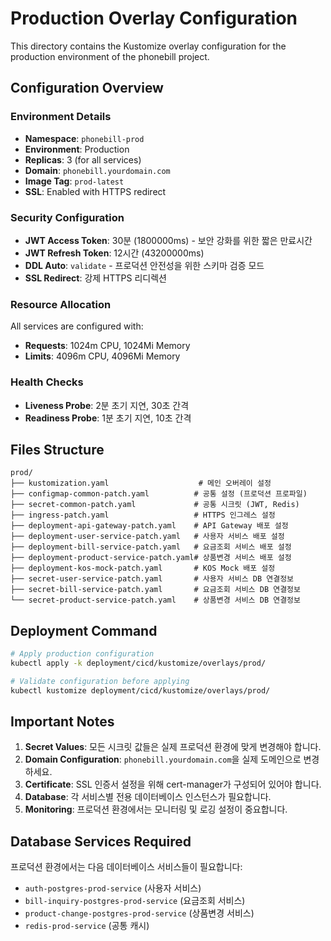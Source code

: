 # Production Overlay Configuration

This directory contains the Kustomize overlay configuration for the production environment of the phonebill project.

## Configuration Overview

### Environment Details
- **Namespace**: `phonebill-prod`
- **Environment**: Production
- **Replicas**: 3 (for all services)
- **Domain**: `phonebill.yourdomain.com`
- **Image Tag**: `prod-latest`
- **SSL**: Enabled with HTTPS redirect

### Security Configuration
- **JWT Access Token**: 30분 (1800000ms) - 보안 강화를 위한 짧은 만료시간
- **JWT Refresh Token**: 12시간 (43200000ms)
- **DDL Auto**: `validate` - 프로덕션 안전성을 위한 스키마 검증 모드
- **SSL Redirect**: 강제 HTTPS 리디렉션

### Resource Allocation
All services are configured with:
- **Requests**: 1024m CPU, 1024Mi Memory
- **Limits**: 4096m CPU, 4096Mi Memory

### Health Checks
- **Liveness Probe**: 2분 초기 지연, 30초 간격
- **Readiness Probe**: 1분 초기 지연, 10초 간격

## Files Structure

```
prod/
├── kustomization.yaml                    # 메인 오버레이 설정
├── configmap-common-patch.yaml          # 공통 설정 (프로덕션 프로파일)
├── secret-common-patch.yaml             # 공통 시크릿 (JWT, Redis)
├── ingress-patch.yaml                   # HTTPS 인그레스 설정
├── deployment-api-gateway-patch.yaml    # API Gateway 배포 설정
├── deployment-user-service-patch.yaml   # 사용자 서비스 배포 설정
├── deployment-bill-service-patch.yaml   # 요금조회 서비스 배포 설정
├── deployment-product-service-patch.yaml# 상품변경 서비스 배포 설정
├── deployment-kos-mock-patch.yaml       # KOS Mock 배포 설정
├── secret-user-service-patch.yaml       # 사용자 서비스 DB 연결정보
├── secret-bill-service-patch.yaml       # 요금조회 서비스 DB 연결정보
└── secret-product-service-patch.yaml    # 상품변경 서비스 DB 연결정보
```

## Deployment Command

```bash
# Apply production configuration
kubectl apply -k deployment/cicd/kustomize/overlays/prod/

# Validate configuration before applying
kubectl kustomize deployment/cicd/kustomize/overlays/prod/
```

## Important Notes

1. **Secret Values**: 모든 시크릿 값들은 실제 프로덕션 환경에 맞게 변경해야 합니다.
2. **Domain Configuration**: `phonebill.yourdomain.com`을 실제 도메인으로 변경하세요.
3. **Certificate**: SSL 인증서 설정을 위해 cert-manager가 구성되어 있어야 합니다.
4. **Database**: 각 서비스별 전용 데이터베이스 인스턴스가 필요합니다.
5. **Monitoring**: 프로덕션 환경에서는 모니터링 및 로깅 설정이 중요합니다.

## Database Services Required

프로덕션 환경에서는 다음 데이터베이스 서비스들이 필요합니다:
- `auth-postgres-prod-service` (사용자 서비스)
- `bill-inquiry-postgres-prod-service` (요금조회 서비스)
- `product-change-postgres-prod-service` (상품변경 서비스)
- `redis-prod-service` (공통 캐시)